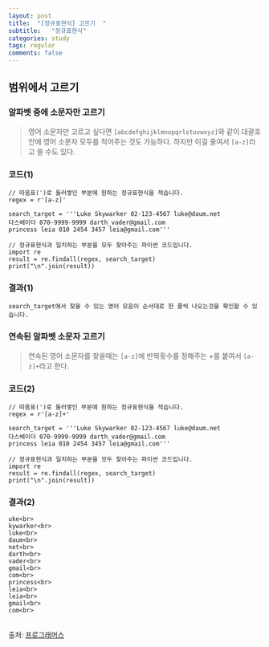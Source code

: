 ```yaml
---
layout: post
title:  "[정규표현식] 고르기  "
subtitle:   "정규표현식"
categories: study
tags: regular
comments: false
---
```


## 범위에서 고르기

### 알파벳 중에 소문자만 고르기

> 영어 소문자만 고르고 싶다면 ``[abcdefghijklmnopqrlstuvwxyz]``와 같이 대괄호 안에 영어 소문자 모두를 적어주는 것도 가능하다. 하지만 이걸 줄여서 ``[a-z]``라고 쓸 수도 있다.

### 코드(1)

```
// 따옴표(')로 둘러쌓인 부분에 원하는 정규표현식을 적습니다.
regex = r'[a-z]'

search_target = '''Luke Skywarker 02-123-4567 luke@daum.net
다스베이더 070-9999-9999 darth_vader@gmail.com
princess leia 010 2454 3457 leia@gmail.com'''

// 정규표현식과 일치하는 부분을 모두 찾아주는 파이썬 코드입니다.
import re
result = re.findall(regex, search_target)
print("\n".join(result))

```

### 결과(1)

```
search_target에서 찾을 수 있는 영어 모음이 순서대로 한 줄씩 나오는것을 확인할 수 있습니다.
```

### 연속된 알파벳 소문자 고르기

> 연속된 영어 소문자를 찾을때는 ``[a-z]``에 반복횟수를 정해주는 +를 붙여서 ``[a-z]+``라고 한다.

### 코드(2)

```
// 따옴표(')로 둘러쌓인 부분에 원하는 정규표현식을 적습니다.
regex = r'[a-z]+'

search_target = '''Luke Skywarker 02-123-4567 luke@daum.net
다스베이더 070-9999-9999 darth_vader@gmail.com
princess leia 010 2454 3457 leia@gmail.com'''

// 정규표현식과 일치하는 부분을 모두 찾아주는 파이썬 코드입니다.
import re
result = re.findall(regex, search_target)
print("\n".join(result))
```

### 결과(2)

```
uke<br>
kywarker<br>
luke<br>
daum<br>
net<br>
darth<br>
vader<br>
gmail<br>
com<br>
princess<br>
leia<br>
leia<br>
gmail<br>
com<br>
```

<br>
출처: <a href="https://programmers.co.kr/">프로그래머스</a>